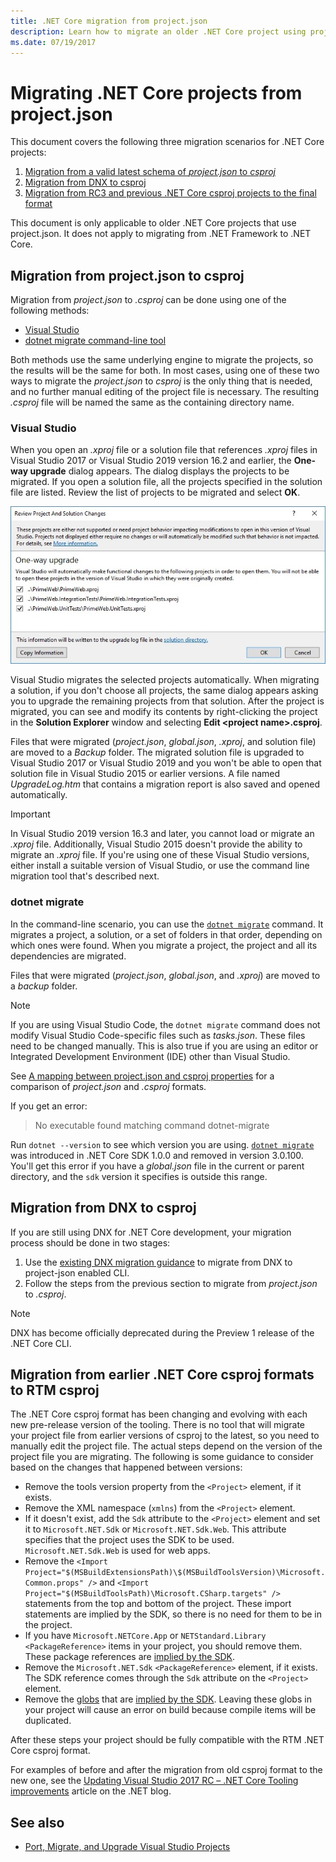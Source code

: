 ```yaml
---
title: .NET Core migration from project.json
description: Learn how to migrate an older .NET Core project using project.json
ms.date: 07/19/2017
---
```

# Migrating .NET Core projects from project.json

This document covers the following three migration scenarios for .NET Core projects:

1. [Migration from a valid latest schema of *project.json* to *csproj*](#migration-from-projectjson-to-csproj)
2. [Migration from DNX to csproj](#migration-from-dnx-to-csproj)
3. [Migration from RC3 and previous .NET Core csproj projects to the final format](#migration-from-earlier-net-core-csproj-formats-to-rtm-csproj)

This document is only applicable to older .NET Core projects that use project.json. It does not apply to migrating from .NET Framework to .NET Core.

## Migration from project.json to csproj

Migration from *project.json* to *.csproj* can be done using one of the following methods:

- [Visual Studio](#visual-studio)
- [dotnet migrate command-line tool](#dotnet-migrate)

Both methods use the same underlying engine to migrate the projects, so the results will be the same for both. In most cases, using one of these two ways to migrate the *project.json* to *csproj* is the only thing that is needed, and no further manual editing of the project file is necessary. The resulting *.csproj* file will be named the same as the containing directory name.

### Visual Studio

When you open an *.xproj* file or a solution file that references *.xproj* files in Visual Studio 2017 or Visual Studio 2019 version 16.2 and earlier, the **One-way upgrade** dialog appears. The dialog displays the projects to be migrated. If you open a solution file, all the projects specified in the solution file are listed. Review the list of projects to be migrated and select **OK**.

![One-way upgrade dialog showing the list of projects to be migrated](media/one-way-upgrade.jpg)

Visual Studio migrates the selected projects automatically. When migrating a solution, if you don't choose all projects, the same dialog appears asking you to upgrade the remaining projects from that solution. After the project is migrated, you can see and modify its contents by right-clicking the project in the **Solution Explorer** window and selecting **Edit \<project name>.csproj**.

Files that were migrated (*project.json*, *global.json*, *.xproj*, and solution file) are moved to a *Backup* folder. The migrated solution file is upgraded to Visual Studio 2017 or Visual Studio 2019 and you won't be able to open that solution file in Visual Studio 2015 or earlier versions. A file named *UpgradeLog.htm* that contains a migration report is also saved and opened automatically.

> [!IMPORTANT]
> In Visual Studio 2019 version 16.3 and later, you cannot load or migrate an *.xproj* file. Additionally, Visual Studio 2015 doesn't provide the ability to migrate an *.xproj* file. If you're using one of these Visual Studio versions, either install a suitable version of Visual Studio, or use the command line migration tool that's described next.

### dotnet migrate

In the command-line scenario, you can use the [`dotnet migrate`](../tools/dotnet-migrate.md) command. It migrates a project, a solution, or a set of folders in that order, depending on which ones were found. When you migrate a project, the project and all its dependencies are migrated.

Files that were migrated (*project.json*, *global.json*, and *.xproj*) are moved to a *backup* folder.

> [!NOTE]
> If you are using Visual Studio Code, the `dotnet migrate` command does not modify Visual Studio Code-specific files such as *tasks.json*. These files need to be changed manually.
> This is also true if you are using an editor or Integrated Development Environment (IDE) other than Visual Studio.

See [A mapping between project.json and csproj properties](../tools/project-json-to-csproj.md) for a comparison of *project.json* and *.csproj* formats.

If you get an error:

> No executable found matching command dotnet-migrate

Run `dotnet --version` to see which version you are using. [`dotnet migrate`](../tools/dotnet-migrate.md) was introduced in .NET Core SDK 1.0.0 and removed in version 3.0.100.
You'll get this error if you have a *global.json* file in the current or parent directory, and the `sdk` version it specifies is outside this range.

## Migration from DNX to csproj

If you are still using DNX for .NET Core development, your migration process should be done in two stages:

1. Use the [existing DNX migration guidance](from-dnx.md) to migrate from DNX to project-json enabled CLI.
2. Follow the steps from the previous section to migrate from *project.json* to *.csproj*.  

> [!NOTE]
> DNX has become officially deprecated during the Preview 1 release of the .NET Core CLI.

## Migration from earlier .NET Core csproj formats to RTM csproj

The .NET Core csproj format has been changing and evolving with each new pre-release version of the tooling. There is no tool that will migrate your project file from earlier versions of csproj to the latest, so you need to manually edit the project file. The actual steps depend on the version of the project file you are migrating. The following is some guidance to consider based on the changes that happened between versions:

- Remove the tools version property from the `<Project>` element, if it exists.
- Remove the XML namespace (`xmlns`) from the `<Project>` element.
- If it doesn't exist, add the `Sdk` attribute to the `<Project>` element and set it to `Microsoft.NET.Sdk` or `Microsoft.NET.Sdk.Web`. This attribute specifies that the project uses the SDK to be used. `Microsoft.NET.Sdk.Web` is used for web apps.
- Remove the `<Import Project="$(MSBuildExtensionsPath)\$(MSBuildToolsVersion)\Microsoft.Common.props" />` and `<Import Project="$(MSBuildToolsPath)\Microsoft.CSharp.targets" />` statements from the top and bottom of the project. These import statements are implied by the SDK, so there is no need for them to be in the project.
- If you have `Microsoft.NETCore.App` or `NETStandard.Library` `<PackageReference>` items in your project, you should remove them. These package references are [implied by the SDK](https://aka.ms/sdkimplicitrefs).
- Remove the `Microsoft.NET.Sdk` `<PackageReference>` element, if it exists. The SDK reference comes through the `Sdk` attribute on the `<Project>` element.
- Remove the [globs](https://en.wikipedia.org/wiki/Glob_(programming)) that are [implied by the SDK](../tools/csproj.md#default-compilation-includes-in-net-core-projects). Leaving these globs in your project will cause an error on build because compile items will be duplicated.

After these steps your project should be fully compatible with the RTM .NET Core csproj format.

For examples of before and after the migration from old csproj format to the new one, see the [Updating Visual Studio 2017 RC – .NET Core Tooling improvements](https://devblogs.microsoft.com/dotnet/updating-visual-studio-2017-rc-net-core-tooling-improvements/) article on the .NET blog.

## See also

- [Port, Migrate, and Upgrade Visual Studio Projects](/visualstudio/porting/port-migrate-and-upgrade-visual-studio-projects)
